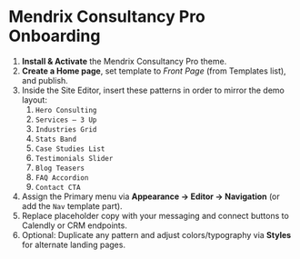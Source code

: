 # Mendrix Consultancy Pro Onboarding

1. **Install & Activate** the Mendrix Consultancy Pro theme.
2. **Create a Home page**, set template to *Front Page* (from Templates list), and publish.
3. Inside the Site Editor, insert these patterns in order to mirror the demo layout:
   1. `Hero Consulting`
   2. `Services – 3 Up`
   3. `Industries Grid`
   4. `Stats Band`
   5. `Case Studies List`
   6. `Testimonials Slider`
   7. `Blog Teasers`
   8. `FAQ Accordion`
   9. `Contact CTA`
4. Assign the Primary menu via **Appearance → Editor → Navigation** (or add the `Nav` template part).
5. Replace placeholder copy with your messaging and connect buttons to Calendly or CRM endpoints.
6. Optional: Duplicate any pattern and adjust colors/typography via **Styles** for alternate landing pages.
